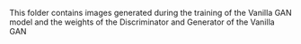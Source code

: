 This folder contains images generated during the training of the Vanilla GAN model and the weights of the Discriminator and Generator of the Vanilla GAN
